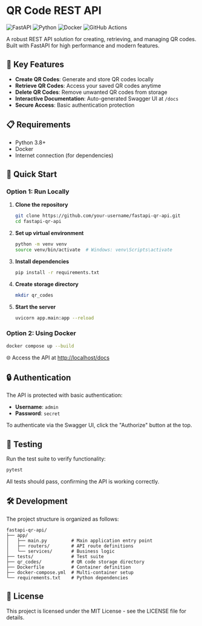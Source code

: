 # QR Code REST API

![FastAPI](https://img.shields.io/badge/FastAPI-005571?style=for-the-badge&logo=fastapi)
![Python](https://img.shields.io/badge/Python-3776AB?style=for-the-badge&logo=python&logoColor=white)
![Docker](https://img.shields.io/badge/Docker-2496ED?style=for-the-badge&logo=docker&logoColor=white)
![GitHub Actions](https://img.shields.io/badge/GitHub_Actions-2088FF?style=for-the-badge&logo=github-actions&logoColor=white)

A robust REST API solution for creating, retrieving, and managing QR codes. Built with FastAPI for high performance and modern features.

## 🌟 Key Features

- **Create QR Codes**: Generate and store QR codes locally
- **Retrieve QR Codes**: Access your saved QR codes anytime
- **Delete QR Codes**: Remove unwanted QR codes from storage
- **Interactive Documentation**: Auto-generated Swagger UI at `/docs`
- **Secure Access**: Basic authentication protection

## 📋 Requirements

- Python 3.8+
- Docker 
- Internet connection (for dependencies)

## 🚀 Quick Start

### Option 1: Run Locally

1. **Clone the repository**
   ```bash
   git clone https://github.com/your-username/fastapi-qr-api.git
   cd fastapi-qr-api
   ```

2. **Set up virtual environment**
   ```bash
   python -m venv venv
   source venv/bin/activate  # Windows: venv\Scripts\activate
   ```

3. **Install dependencies**
   ```bash
   pip install -r requirements.txt
   ```

4. **Create storage directory**
   ```bash
   mkdir qr_codes
   ```

5. **Start the server**
   ```bash
   uvicorn app.main:app --reload
   ```

### Option 2: Using Docker

```bash
docker compose up --build
```

🌐 Access the API at [http://localhost/docs](http://localhost/docs)

## 🔒 Authentication

The API is protected with basic authentication:

- **Username**: `admin`
- **Password**: `secret`

To authenticate via the Swagger UI, click the "Authorize" button at the top.



## 🧪 Testing

Run the test suite to verify functionality:

```bash
pytest
```

All tests should pass, confirming the API is working correctly.

## 🛠️ Development

The project structure is organized as follows:

```
fastapi-qr-api/
├── app/
│   ├── main.py         # Main application entry point
│   ├── routers/        # API route definitions
│   └── services/       # Business logic
├── tests/              # Test suite
├── qr_codes/           # QR code storage directory
├── Dockerfile          # Container definition
├── docker-compose.yml  # Multi-container setup
└── requirements.txt    # Python dependencies
```

## 📝 License

This project is licensed under the MIT License - see the LICENSE file for details.
